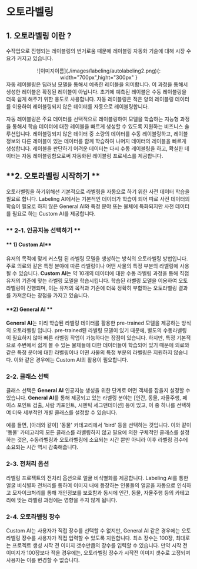 
# **오토라벨링** 
 

## **1. 오토라벨링 이란 ?** 

수작업으로 진행되는 레이블링의 번거로움 때문에 레이블링 자동화 기술에 대해 시장 수요가 커지고 있습니다.
<center>
 ![이미지이름](./images/labeling/autolabeling2.png){: width="700px",hight="300px" }
</center> 
자동 레이블링은 딥러닝 모델을 통해서 예측한 레이블을 의미합니다. 이 과정을 통해서 생성한 레이블은 확정된 레이블이 아닙니다. 초기에 예측된 레이블은 수동 레이블링을 더욱 쉽게 해주기 위한 용도로 사용합니다. 자동 레이블링은 적은 양의 레이블링 데이터를 이용하여 레이블링되지 않은 데이터를 자동으로 레이블링합니다.

자동 레이블링은 주요 데이터를 선택적으로 레이블링하여 모델을 학습하는 지능형 과정을 통해서 학습 데이터에 대한 레이블을 빠르게 생성할 수 있도록 지원하는 비즈니스 솔루션입니다. 레이블링되지 않은 데이터 중 소량의 데이터를 수동 레이블링하고, 레이블 정보와 다른 레이블이 있는 데이터를 함께 학습하여 나머지 데이터의 레이블을 빠르게 생성합니다. 레이블을 판단하기 어려운 데이터는 다시 수동 레이블링을 하고, 확실한 데이터는 자동 레이블링함으로써 자동화된 레이블링 프로세스를 제공합니다.

## **2. 오토라벨링 시작하기 **

오토라벨링을 하기위해선 기본적으로 라벨링을 자동으로 하기 위한 사전 데이터 학습을 필요로 합니다. Labeling AI에서는 기본적인 데이터가 학습이 되어 따로 사전 데이터의 학습이 필요로 하지 않은 General AI와 특정 분야 또는 물체에 특화되지만 사전 데이터를 필요로 하는 Custom AI를 제공합니다. 

### ** 2-1. 인공지능 선택하기 **

####  ** 1) Custom AI**

유저의 목적에 맞게 커스텀 된 라벨링 모델을 생성하는 방식의 오토라벨링 방법입니다. 주로 의료와 같은 특정 분야에 따른 라벨링이나 어떤 사물의 특정 부분의 라벨링에 사용 될 수 있습니다. **Custom AI**는 약 10개의 데이터에 대한 수동 라벨링 과정을 통해 직접 유저의 기준에 맞는 라벨링 모델을 학습시킵니다. 학습된 라벨링 모델을 이용하여 오토라벨링이 진행되며, 이는 유저의 목적과 기준에 더욱 정확히 부합하는 오토라벨링 결과를 가져온다는 장점을 가지고 있습니다.

####  **2) General AI **

**General AI**는 미리 학습된 라벨링 데이터를 활용한 pre-trained 모델을 제공하는 방식의 오토라벨링 입니다. pre-trained된 라벨링 모델이 있기 때문에, 별도의 수동라벨링이 필요하지 않아 빠른 라벨링 작업이 가능하다는 장점이 있습니다. 하지만, 특정 기본적으로 주변에서 쉽게 볼 수 있는 물체들에 대한 데이터들이 학습되어 있기 때문에 의료와 같은 특정 분야에 대한 라벨링이나 어떤 사물의 특정 부분의 라벨링은 지원하지 않습니다. 이와 같은 경우에는 Custom AI의 활용이 필요합니다.

### **2-2.  클래스 선택**

클래스 선택은 **General AI** 인공지능 생성을 위한 단계로 어떤 객체를 잡을지 설정할 수 있습니다. **General AI**를 통해 제공되고 있는 라벨링 분야는 [인간, 동물, 자율주행, 페이스 포인트 검출, 사람 키포인트, 시멘틱 세그맨테이션]  등이 있고, 이 중 하나를 선택하여 더욱 세부적인 개별 클래스를 설정할 수 있습니다.

예를 들면, [아래와 같이] '동물' 카테고리에서 'bird' 등을 선택하는 것입니다. 이와 같이 '동물' 카테고리의 모든 클래스를 라벨링하지 않고 필요에 의한 구체적인 클래스를 설정하는 것은, 수동라벨링과 오토라벨링에 소요되는 시간 뿐만 아니라 이후 라벨링 검수에 소요되는 시간 역시 감축해줍니다.

### **2-3. 전처리 옵션**

라벨링 프로젝트의 전처리 옵션으로 얼굴 비식별화를 제공합니다. Labeling AI를 통한 얼굴 비식별화 전처리를 통하여 이미지 내에 등장하는 인물들의 얼굴을 자동으로 인식하고 모자이크처리를 통해 개인정보를 보호함과 동시에 인간, 동물, 자율주행 등의 카테고리에 맞는 라벨링 과정에는 영향을 주지 않게 됩니다.


### **2-4. 오토라벨링 장수**

Custom AI는 사용자가 직접 장수를 선택할 수 없지만, General AI 같은 경우에는 오토라벨링 장수를 사용자가 직접 입력할 수 있도록 지원합니다. 최소 장수는 100장, 최대로는 프로젝트 생성 시작 전 이미지 갯수만큼의 장수를 입력할 수 있습니다. 만약 시작 전 이미지가 100장보다 적을 경우에는, 오토라벨링 장수가 시작전 이미지 갯수로 고정되며 사용자는 이를 변경할 수 없습니다.

<br>
<br>
<br>

